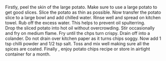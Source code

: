 Firstly, peel the skin of the large potato. Make sure to use a large potato to get good slices.
Slice the potato as thin as possible.
Now transfer the potato slice to a large bowl and add chilled water.
Rinse well and spread on kitchen towel.
Rub off the excess water.
This helps to prevent oil spulterring.  
Drop the sliced potato into hot oil without overcrowding.
Stir occasionally and fry on medium flame.
Fry until the chps turn crispy.
Drain off into a colander.
Do not drain over kitchen paper as it turns chips soggy.
Now add 1 tsp chilli powder and 1/2 tsp salt.
Toss and mix well making sure all the spices are coated.
Finally , enjoy potato chips recipe or store in airtight container for a month.  